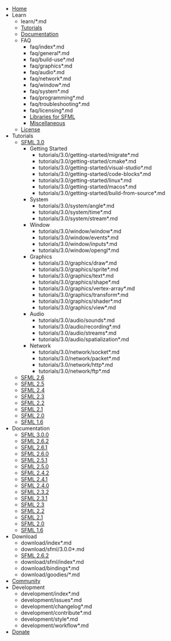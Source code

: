 * [Home](index.en.md)
* Learn
    * learn/*.md
    * [Tutorials](tutorials/3.0/index.md)
    * [Documentation](documentation/3.0.0/index.html)
    * FAQ
        * faq/index*.md
        * faq/general*.md
        * faq/build-use*.md
        * faq/graphics*.md
        * faq/audio*.md
        * faq/network*.md
        * faq/window*.md
        * faq/system*.md
        * faq/programming*.md
        * faq/troubleshooting*.md
        * faq/licensing*.md
        * [Libraries for SFML](https://github.com/SFML/SFML/wiki/Community-FAQ#libraries)
        * [Miscellaneous](https://github.com/SFML/SFML/wiki/Community-FAQ#misc)
    * [License](license.md)
* Tutorials
    * [SFML 3.0](tutorials/3.0/index.md)
        * Getting Started
            * tutorials/3.0/getting-started/migrate*.md
            * tutorials/3.0/getting-started/cmake*.md
            * tutorials/3.0/getting-started/visual-studio*.md
            * tutorials/3.0/getting-started/code-blocks*.md
            * tutorials/3.0/getting-started/linux*.md
            * tutorials/3.0/getting-started/macos*.md
            * tutorials/3.0/getting-started/build-from-source*.md
        * System
            * tutorials/3.0/system/angle*.md
            * tutorials/3.0/system/time*.md
            * tutorials/3.0/system/stream*.md
        * Window
            * tutorials/3.0/window/window*.md
            * tutorials/3.0/window/events*.md
            * tutorials/3.0/window/inputs*.md
            * tutorials/3.0/window/opengl*.md
        * Graphics
            * tutorials/3.0/graphics/draw*.md
            * tutorials/3.0/graphics/sprite*.md
            * tutorials/3.0/graphics/text*.md
            * tutorials/3.0/graphics/shape*.md
            * tutorials/3.0/graphics/vertex-array*.md
            * tutorials/3.0/graphics/transform*.md
            * tutorials/3.0/graphics/shader*.md
            * tutorials/3.0/graphics/view*.md
        * Audio
            * tutorials/3.0/audio/sounds*.md
            * tutorials/3.0/audio/recording*.md
            * tutorials/3.0/audio/streams*.md
            * tutorials/3.0/audio/spatialization*.md
        * Network
            * tutorials/3.0/network/socket*.md
            * tutorials/3.0/network/packet*.md
            * tutorials/3.0/network/http*.md
            * tutorials/3.0/network/ftp*.md
    * [SFML 2.6](https://www.sfml-dev.org/tutorials/2.6)
    * [SFML 2.5](https://www.sfml-dev.org/tutorials/2.5)
    * [SFML 2.4](https://www.sfml-dev.org/tutorials/2.4)
    * [SFML 2.3](https://www.sfml-dev.org/tutorials/2.3)
    * [SFML 2.2](https://www.sfml-dev.org/tutorials/2.2)
    * [SFML 2.1](https://www.sfml-dev.org/tutorials/2.1)
    * [SFML 2.0](https://www.sfml-dev.org/tutorials/2.0)
    * [SFML 1.6](https://www.sfml-dev.org/tutorials/1.6)
* Documentation
    * [SFML 3.0.0](documentation/3.0.0/index.html)
    * [SFML 2.6.2](https://www.sfml-dev.org/documentation/2.6.2/)
    * [SFML 2.6.1](https://www.sfml-dev.org/documentation/2.6.1/)
    * [SFML 2.6.0](https://www.sfml-dev.org/documentation/2.6.0/)
    * [SFML 2.5.1](https://www.sfml-dev.org/documentation/2.5.1/)
    * [SFML 2.5.0](https://www.sfml-dev.org/documentation/2.5.0/)
    * [SFML 2.4.2](https://www.sfml-dev.org/documentation/2.4.2/)
    * [SFML 2.4.1](https://www.sfml-dev.org/documentation/2.4.1/)
    * [SFML 2.4.0](https://www.sfml-dev.org/documentation/2.4.0/)
    * [SFML 2.3.2](https://www.sfml-dev.org/documentation/2.3.2/)
    * [SFML 2.3.1](https://www.sfml-dev.org/documentation/2.3.1/)
    * [SFML 2.3](https://www.sfml-dev.org/documentation/2.3/)
    * [SFML 2.2](https://www.sfml-dev.org/documentation/2.2/)
    * [SFML 2.1](https://www.sfml-dev.org/documentation/2.1/)
    * [SFML 2.0](https://www.sfml-dev.org/documentation/2.0/)
    * [SFML 1.6](https://www.sfml-dev.org/documentation/1.6/)
* Download
    * download/index*.md
    * download/sfml/3.0.0*.md
    * [SFML 2.6.2](https://www.sfml-dev.org/download/sfml/2.6.2/)
    * download/sfml/index*.md
    * download/bindings*.md
    * download/goodies/*.md
* [Community](community/index.md)
* Development
    * development/index*.md
    * development/issues*.md
    * development/changelog*.md
    * development/contribute*.md
    * development/style*.md
    * development/workflow*.md
* [Donate](donate.md)
